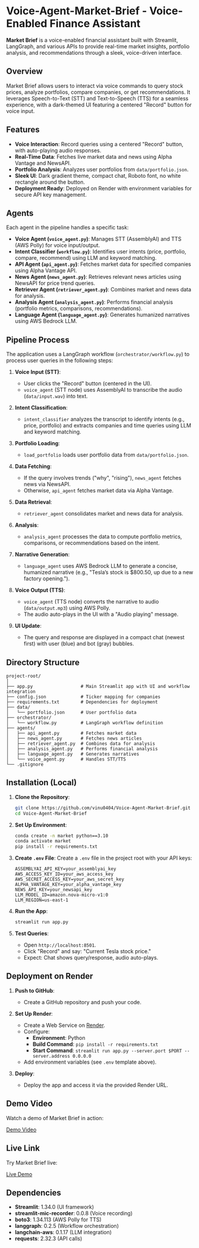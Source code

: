 # Voice-Agent-Market-Brief - Voice-Enabled Finance Assistant

**Market Brief** is a voice-enabled financial assistant built with Streamlit, LangGraph, and various APIs to provide real-time market insights, portfolio analysis, and recommendations through a sleek, voice-driven interface.

## Overview

Market Brief allows users to interact via voice commands to query stock prices, analyze portfolios, compare companies, or get recommendations. It leverages Speech-to-Text (STT) and Text-to-Speech (TTS) for a seamless experience, with a dark-themed UI featuring a centered "Record" button for voice input.

## Features

- **Voice Interaction**: Record queries using a centered "Record" button, with auto-playing audio responses.
- **Real-Time Data**: Fetches live market data and news using Alpha Vantage and NewsAPI.
- **Portfolio Analysis**: Analyzes user portfolios from `data/portfolio.json`.
- **Sleek UI**: Dark gradient theme, compact chat, Roboto font, no white rectangle around the button.
- **Deployment Ready**: Deployed on Render with environment variables for secure API key management.

## Agents

Each agent in the pipeline handles a specific task:

- **Voice Agent (`voice_agent.py`)**: Manages STT (AssemblyAI) and TTS (AWS Polly) for voice input/output.
- **Intent Classifier (`workflow.py`)**: Identifies user intents (price, portfolio, compare, recommend) using LLM and keyword matching.
- **API Agent (`api_agent.py`)**: Fetches market data for specified companies using Alpha Vantage API.
- **News Agent (`news_agent.py`)**: Retrieves relevant news articles using NewsAPI for price trend queries.
- **Retriever Agent (`retriever_agent.py`)**: Combines market and news data for analysis.
- **Analysis Agent (`analysis_agent.py`)**: Performs financial analysis (portfolio metrics, comparisons, recommendations).
- **Language Agent (`language_agent.py`)**: Generates humanized narratives using AWS Bedrock LLM.

## Pipeline Process

The application uses a LangGraph workflow (`orchestrator/workflow.py`) to process user queries in the following steps:

1. **Voice Input (STT)**:
   - User clicks the "Record" button (centered in the UI).
   - `voice_agent` (STT node) uses AssemblyAI to transcribe the audio (`data/input.wav`) into text.

2. **Intent Classification**:
   - `intent_classifier` analyzes the transcript to identify intents (e.g., price, portfolio) and extracts companies and time queries using LLM and keyword matching.

3. **Portfolio Loading**:
   - `load_portfolio` loads user portfolio data from `data/portfolio.json`.

4. **Data Fetching**:
   - If the query involves trends ("why", "rising"), `news_agent` fetches news via NewsAPI.
   - Otherwise, `api_agent` fetches market data via Alpha Vantage.

5. **Data Retrieval**:
   - `retriever_agent` consolidates market and news data for analysis.

6. **Analysis**:
   - `analysis_agent` processes the data to compute portfolio metrics, comparisons, or recommendations based on the intent.

7. **Narrative Generation**:
   - `language_agent` uses AWS Bedrock LLM to generate a concise, humanized narrative (e.g., "Tesla’s stock is $800.50, up due to a new factory opening.").

8. **Voice Output (TTS)**:
   - `voice_agent` (TTS node) converts the narrative to audio (`data/output.mp3`) using AWS Polly.
   - The audio auto-plays in the UI with a "Audio playing" message.

9. **UI Update**:
   - The query and response are displayed in a compact chat (newest first) with user (blue) and bot (gray) bubbles.

## Directory Structure

```
project-root/
│
├── app.py                  # Main Streamlit app with UI and workflow integration
├── config.json             # Ticker mapping for companies
├── requirements.txt        # Dependencies for deployment
├── data/
│   └── portfolio.json      # User portfolio data
├── orchestrator/
│   └── workflow.py         # LangGraph workflow definition
├── agents/
│   ├── api_agent.py        # Fetches market data
│   ├── news_agent.py       # Fetches news articles
│   ├── retriever_agent.py  # Combines data for analysis
│   ├── analysis_agent.py   # Performs financial analysis
│   ├── language_agent.py   # Generates narratives
│   └── voice_agent.py      # Handles STT/TTS
└── .gitignore             
```

## Installation (Local)

1. **Clone the Repository**:
   ```bash
   git clone https://github.com/vinu0404/Voice-Agent-Market-Brief.git
   cd Voice-Agent-Market-Brief
   ```

2. **Set Up Environment**:
   ```bash
   conda create -n market python==3.10
   conda activate market
   pip install -r requirements.txt
   ```

3. **Create `.env` File**:
   Create a `.env` file in the project root with your API keys:
   ```
   ASSEMBLYAI_API_KEY=your_assemblyai_key
   AWS_ACCESS_KEY_ID=your_aws_access_key
   AWS_SECRET_ACCESS_KEY=your_aws_secret_key
   ALPHA_VANTAGE_KEY=your_alpha_vantage_key
   NEWS_API_KEY=your_newsapi_key
   LLM_MODEL_ID=amazon.nova-micro-v1:0
   LLM_REGION=us-east-1
   ```

4. **Run the App**:
   ```bash
   streamlit run app.py
   ```

5. **Test Queries**:
   - Open `http://localhost:8501`.
   - Click "Record" and say: "Current Tesla stock price."
   - Expect: Chat shows query/response, audio auto-plays.

## Deployment on Render

1. **Push to GitHub**:
   - Create a GitHub repository and push your code.

2. **Set Up Render**:
   - Create a Web Service on [Render](https://render.com).
   - Configure:
     - **Environment**: Python
     - **Build Command**: `pip install -r requirements.txt`
     - **Start Command**: `streamlit run app.py --server.port $PORT --server.address 0.0.0.0`
   - Add environment variables (see `.env` template above).

3. **Deploy**:
   - Deploy the app and access it via the provided Render URL.

## Demo Video

Watch a demo of Market Brief in action:

[Demo Video](https://drive.google.com/file/d/1pKWnXAqMctbOpB5EzRRp8Cf53Mq6kmlr/view?usp=sharing)

## Live Link

Try Market Brief live:

[Live Demo](https://voice-agent-market-brief.onrender.com)

## Dependencies

- **Streamlit**: 1.34.0 (UI framework)
- **streamlit-mic-recorder**: 0.0.8 (Voice recording)
- **boto3**: 1.34.113 (AWS Polly for TTS)
- **langgraph**: 0.2.5 (Workflow orchestration)
- **langchain-aws**: 0.1.17 (LLM integration)
- **requests**: 2.32.3 (API calls)
